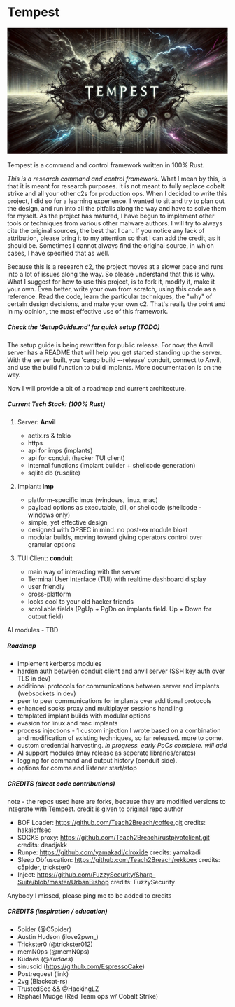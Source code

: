 # Tempest

![](tempest_complete.gif)

Tempest is a command and control framework written in 100% Rust.

*This is a research command and control framework.* What I mean by this, is that it is meant for research purposes. It is not meant to fully replace cobalt strike and all your other c2s for production ops. When I decided to write this project, I did so for a learning experience. I wanted to sit and try to plan out the design, and run into all the pitfalls along the way and have to solve them for myself. As the project has matured, I have begun to implement other tools or techniques from various other malware authors. I will try to always cite the original sources, the best that I can. If you notice any lack of attribution, please bring it to my attention so that I can add the credit, as it should be. Sometimes I cannot always find the original source, in which cases, I have specified that as well.

Because this is a research c2, the project moves at a slower pace and runs into a lot of issues along the way. So please understand that this is why. What I suggest for how to use this project, is to fork it, modify it, make it your own. Even better, write your own from scratch, using this code as a reference. Read the code, learn the particular techniques, the "why" of certain design decisions, and make your own c2. That's really the point and in my opinion, the most effective use of this framework.

##### Check the 'SetupGuide.md' for quick setup (TODO)
The setup guide is being rewritten for public release.
For now, the Anvil server has a README that will help you get started standing up the server. With the server built, you 'cargo build --release' conduit, connect to Anvil, and use the build function to build implants. 
More documentation is on the way.

Now I will provide a bit of a roadmap and current architecture.

##### Current Tech Stack: (100% Rust)

1. Server: **Anvil**
   
   - actix.rs & tokio
   - https
   - api for imps (implants)
   - api for conduit (hacker TUI client)
   - internal functions (implant builder + shellcode generation)
   - sqlite db (rusqlite)

2. Implant: **Imp**
   
   - platform-specific imps (windows, linux, mac)
   - payload options as executable, dll, or shellcode (shellcode - windows only)
   - simple, yet effective design
   - designed with OPSEC in mind. no post-ex module bloat
   - modular builds, moving toward giving operators control over granular options

3. TUI Client: **conduit**
   
   - main way of interacting with the server
   - Terminal User Interface (TUI) with realtime dashboard display
   - user friendly
   - cross-platform
   - looks cool to your old hacker friends
   - scrollable fields (PgUp + PgDn on implants field. Up + Down for output field)

AI modules - TBD

##### Roadmap

- implement kerberos modules
- harden auth between conduit client and anvil server (SSH key auth over TLS in dev)
- additional protocols for communications between server and implants (websockets in dev)
- peer to peer communications for implants over additional protocols
- enhanced socks proxy and multiplayer sessions handling
- templated implant builds with modular options
- evasion for linux and mac implants
- process injections - 1 custom injection I wrote based on a combination and modification of existing techniques, so far released. more to come.
- custom credential harvesting. *in progress. early PoCs complete. will add*
- AI support modules (may release as seperate libraries/crates)
- logging for command and output history (conduit side). 
- options for comms and listener start/stop

##### CREDITS (direct code contributions)
note - the repos used here are forks, because they are modified versions to integrate with Tempest. credit is given to original repo author
- BOF Loader: https://github.com/Teach2Breach/coffee.git credits: hakaioffsec
- SOCKS proxy: https://github.com/Teach2Breach/rustpivotclient.git credits: deadjakk
- Runpe: https://github.com/yamakadi/clroxide credits: yamakadi
- Sleep Obfuscation: https://github.com/Teach2Breach/rekkoex credits: c5pider, trickster0
- Inject: https://github.com/FuzzySecurity/Sharp-Suite/blob/master/UrbanBishop credits: FuzzySecurity

Anybody I missed, please ping me to be added to credits

##### CREDITS (inspiration / education)
- 5pider (@C5pider) 
- Austin Hudson (ilove2pwn_)
- Trickster0 (@trickster012)
- memN0ps (@memN0ps)
- Kudaes (@_Kudaes_)
- sinusoid (https://github.com/EspressoCake)
- Postrequest (link)
- 2vg (Blackcat-rs)
- TrustedSec && @HackingLZ
- Raphael Mudge (Red Team ops w/ Cobalt Strike)
